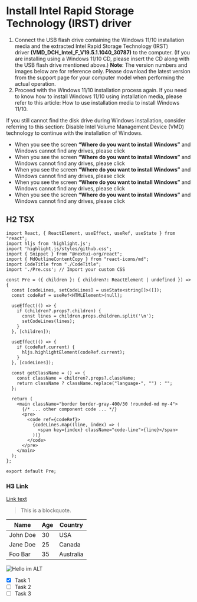 # **Install Intel Rapid Storage Technology (IRST) driver**

1. Connect the USB flash drive containing the Windows 11/10 installation media and the extracted Intel Rapid Storage Technology (IRST) driver **(VMD_DCH_Intel_F_V19.5.1.1040_30787)** to the computer. (If you are installing using a Windows 11/10 CD, please insert the CD along with the USB flash drive mentioned above.) **Note**: The version numbers and images below are for reference only. Please download the latest version from the support page for your computer model when performing the actual operation.
2. Proceed with the Windows 11/10 installation process again. If you need to know how to install Windows 11/10 using installation media, please refer to this article: How to use installation media to install Windows 11/10.
   
If you still cannot find the disk drive during Windows installation, consider referring to this section: Disable Intel Volume Management Device (VMD) technology to continue with the installation of Windows.
-  When you see the screen **“Where do you want to install Windows”** and Windows cannot find any drives, please click
-  When you see the screen **“Where do you want to install Windows”** and Windows cannot find any drives, please click
-  When you see the screen **“Where do you want to install Windows”** and Windows cannot find any drives, please click
-  When you see the screen **“Where do you want to install Windows”** and Windows cannot find any drives, please click
-  When you see the screen **“Where do you want to install Windows”** and Windows cannot find any drives, please click

## H2 TSX

```tsx
import React, { ReactElement, useEffect, useRef, useState } from "react";
import hljs from 'highlight.js';
import 'highlight.js/styles/github.css';
import { Snippet } from "@nextui-org/react";
import { MdOutlineContentCopy } from "react-icons/md";
import CodeTitle from "./CodeTitle";
import './Pre.css'; // Import your custom CSS

const Pre = ({ children }: { children?: ReactElement | undefined }) => {
  const [codeLines, setCodeLines] = useState<string[]>([]);
  const codeRef = useRef<HTMLElement>(null);

  useEffect(() => {
    if (children?.props?.children) {
      const lines = children.props.children.split('\n');
      setCodeLines(lines);
    }
  }, [children]);

  useEffect(() => {
    if (codeRef.current) {
      hljs.highlightElement(codeRef.current);
    }
  }, [codeLines]);

  const getClassName = () => {
    const className = children?.props?.className;
    return className ? className.replace("language-", "") : "";
  };

  return (
    <main className="border border-gray-400/30 !rounded-md my-4">
      {/* ... other component code ... */}
      <pre>
        <code ref={codeRef}>
          {codeLines.map((line, index) => (
            <span key={index} className="code-line">{line}</span>
          ))}
        </code>
      </pre>
    </main>
  );
};

export default Pre;

```
### H3 Link

[Link text](http://www.example.com)

> This is a blockquote.


<table>
  <thead>
    <tr>
      <th>Name</th>
      <th>Age</th>
      <th>Country</th>
    </tr>
  </thead>
  <tbody>
    <tr>
      <td>John Doe</td>
      <td>30</td>
      <td>USA</td>
    </tr>
    <tr>
      <td>Jane Doe</td>
      <td>25</td>
      <td>Canada</td>
    </tr>
    <tr>
      <td>Foo Bar</td>
      <td>35</td>
      <td>Australia</td>
    </tr>
  </tbody>
</table>

![Hello im ALT](https://images.unsplash.com/photo-1470608756445-2c9906b0680f?q=80&w=1000&auto=format&fit=crop&ixlib=rb-4.0.3&ixid=M3wxMjA3fDB8MHxzZWFyY2h8MTB8fGJpZyUyMHNpemV8ZW58MHx8MHx8fDA%3D)


- [x] Task 1
- [ ] Task 2
- [ ] Task 3
